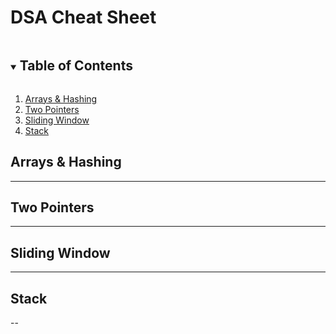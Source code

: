 <h1>DSA Cheat Sheet</h1>

<!-- TABLE OF CONTENTS -->

<details open="open">
  <summary><h2 style="display: inline-block">Table of Contents</h2></summary>
  <ol>
    <li><a href="#arrays-&-hashing">Arrays & Hashing</a></li>
    <li><a href="#two-pointers">Two Pointers</a></li>
    <li><a href="#sliding-window">Sliding Window</a></li>
    <li><a href="#stack">Stack</a></li>
  </ol>
</details>

<!-- CONTENT -->

## Arrays & Hashing

---

## Two Pointers

---

## Sliding Window

---

## Stack

--
